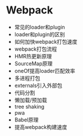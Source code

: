 # Webpack

+ 常见的loader和plugin
+ loader和plugin的区别
+ 如何加快webpack打包速度
+ webpack打包流程
+ HMR热更新原理
+ SourceMap原理
+ oneOf提高loader匹配效率
+ 多进程打包
+ externals引入外部包
+ 代码分割
+ 懒加载/预加载
+ tree shaking
+ pwa
+ Babel原理
+ 提高webpack构建速度
